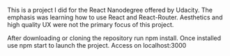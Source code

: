 This is a project I did for the React Nanodegree offered by Udacity. The emphasis was learning how to use React and React-Router. Aesthetics and high quality UX were not the primary focus of this project. 

After downloading or cloning the repository run npm install. Once installed use npm start to launch the project. Access on localhost:3000

